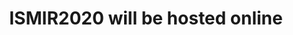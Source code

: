 ---
title: ISMIR2020 will be hosted online
order: 2
more: True
img: virtualnetwork.jpg
background-color: F07D00
link: /vISMIR2020/
summary: We are prioritizing peer-to-peer discussions, accessibility, and visibility across time zones to ensure that ISMIR2020 will be successful and memorable.
---